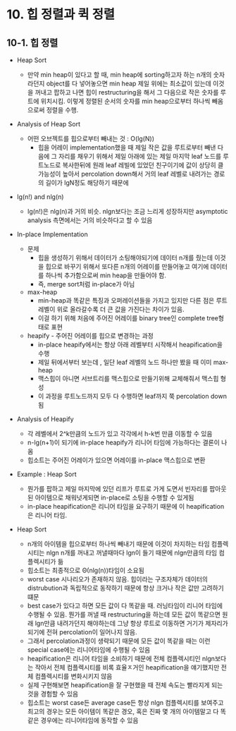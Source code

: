 # 10. 힙 정렬과 퀵 정렬

## 10-1. 힙 정렬

- Heap Sort
  - 만약 min heap이 있다고 할 때, min heap에 sorting하고자 하는 n개의 숫자라던지 object를 다 넣어놓으면 min heap 제일 위에는 최소값이 있는데 이것을 꺼내고 팝하고 나면 힙이 restructuring을 해서 그 다음으로 작은 숫자를 루트에 위치시킴. 이렇게 정렬된 순서의 숫자를 min heap으로부터 하나씩 빼옴으로써 정렬을 수행.
- Analysis of Heap Sort
  - 어떤 오브젝트를 힙으로부터 빼내는 것 : O(lg(N))
    - 힙을 어레이 implementation했을 때 제일 작은 값을 루트로부터 빼낸 다음에 그 자리를 채우기 위해서 제일 아래에 있는 제일 마지막 leaf 노드를 루트노드로 복사한뒤에 원래 leaf 레빌에 있었던 친구이기에 값이 상당히 클 가능성이 높아서 percolation down해서 거의 leaf 레벨로 내려가는 경로의 길이가 lgN정도 해당하기 때문에
- lg(n!) and nlg(n)
  - lg(n!)은 nlg(n)과 거의 비슷. nlgn보다는 조금 느리게 성장하지만 asymptotic analysis 측면에서는 거의 비슷하다고 할 수 있음
- In-place Implementation
  - 문제
    - 힙을 생성하기 위해서 데이터가 소팅해야되기에 데이터 n개를 줬는데 이것을 힙으로 바꾸기 위해서 또다른 n개의 어레이를 만들어놓고 여기에 데이터를 하나씩 추가함으로써 min heap을 만들어야 함.
    - 즉, merge sort처럼 in-place가 아님
  - max-heap
    - min-heap과 똑같은 특징과 오퍼레이션들을 가지고 있지만 다른 점은 루트레벨이 위로 올라갈수록 더 큰 값을 가진다는 차이가 있음.
    - 이걸 하기 위해 처음에 주어진 어레이를 binary tree인 complete tree형태로 표현
  - heapify - 주어진 어레이를 힙으로 변경하는 과정
    - in-place heapify에서는 항상 아래 레벨부터 시작해서 heapification을 수행
    - 제일 뒤에서부터 보는데 , 일단 leaf 레벨의 노드 하나만 봤을 때 이미 max-heap
    - 맥스힙이 아니면 서브트리를 맥스힙으로 만들기위해 교체해줘서 맥스힙 형성
    - 이 과정을 루트노드까지 모두 다 수행하면 leaf까지 쭉 percolation down됨
- Analysis of Heapify
  - 각 레벨에서 2^k만큼의 노드가 있고 각각에서 h-k번 만큼 이동할 수 있음
  - n-lg(n+1)이 되기에 in-place heapify가 리니어 타임에 가능하다는 결론이 나옴
  - 힙소트는 주어진 어레이가 있으면 어레이를 in-place 맥스힙으로 변환

- Example : Heap Sort
  - 뭔가를 팝하고 제일 마지막에 있던 리프가 루트로 가게 도면서 빈자리를 팝아웃된 아이템으로 채워넛게되면 in-place로 소팅을 수행할 수 있게됨
  - in-place heapification은 리니어 타임을 요구하기 때문에 이 heapification은 리니어 타임.
- Heap Sort
  - n개의 아이템을 힙으로부터 하나씩 빼내기 때문에 이것이 차지하는 타임 컴플렉시티는 nlgn n개를 꺼내고 꺼낼때마다 lgn이 들기 때문에 nlgn만큼의 타임 컴플렉시티가 듦
  - 힙소트는 최종적으로 Θ(nlg(n))타임이 소요됨
  - worst case 시나리오가 존재하지 않음. 힙이라는 구조자체가 데이터의 distrubution과 독립적으로 동작하기 때문에 항상 크거나 작은 값만 고려하기 떄문
  - best case가 있다고 하면 모든 값이 다 똑같을 때. 러닝타임이 리니어 타임에 수행될 수 있음. 뭔가를 꺼낼 때 restructuring을 하는데 모든 값이 똑같으면 원래 lgn만큼 내려가던지 해야하는데  그냥 항상 루트로 이동하면 거기가 제자리가 되기에 전혀 percolation이 일어나지 않음. 
  - 그래서 percolation과정이 생략되기 때문에 모든 값이 똑같을 때는 이런 special case에는 리니어타임에 수행될 수 있음
  - heapification은 리니어 타임을 소비하기 때문에 전체 컴플렉시티인 nlgn보다는 작아서 전체 컴플렉시티를 비록 효율ㅈ거인 heapification을 얘기했지만 전체 컴플렉시티를 변화시키지 않음
  - 실제 구현해보면 heapification을 잘 구현했을 때 전체 속도는 빨라지게 되는 것을 경험할 수 있음
  - 힙소트는 worst case든 average case든 항상 nlgn 컴플렉시티를 보여주고 최고의 경우는 모든 아이템이 똑같은 경오, 혹은 진짜 몇 개의 아이템말고 다 똑같은 경우에는 리니어타임에 동작할 수 있음

